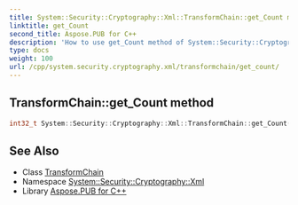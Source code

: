 ```yaml
---
title: System::Security::Cryptography::Xml::TransformChain::get_Count method
linktitle: get_Count
second_title: Aspose.PUB for C++
description: 'How to use get_Count method of System::Security::Cryptography::Xml::TransformChain class in C++.'
type: docs
weight: 100
url: /cpp/system.security.cryptography.xml/transformchain/get_count/
---
```

## TransformChain::get_Count method




```cpp
int32_t System::Security::Cryptography::Xml::TransformChain::get_Count()
```

## See Also

* Class [TransformChain](../)
* Namespace [System::Security::Cryptography::Xml](../../)
* Library [Aspose.PUB for C++](../../../)
